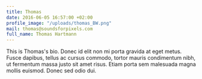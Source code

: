 ```yaml
---
title: Thomas
date: 2016-06-05 16:57:00 +02:00
profile_image: "/uploads/thomas_BW.png"
mail: thomas@soundsforpixels.com
full_name: Thomas Hartmann
---
```


This is Thomas's bio. Donec id elit non mi porta gravida at eget metus. Fusce dapibus, tellus ac cursus commodo, tortor mauris condimentum nibh, ut fermentum massa justo sit amet risus. Etiam porta sem malesuada magna mollis euismod. Donec sed odio dui.